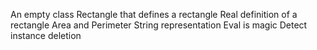 An empty class Rectangle that defines a rectangle
Real definition of a rectangle
Area and Perimeter
String representation
Eval is magic
Detect instance deletion
